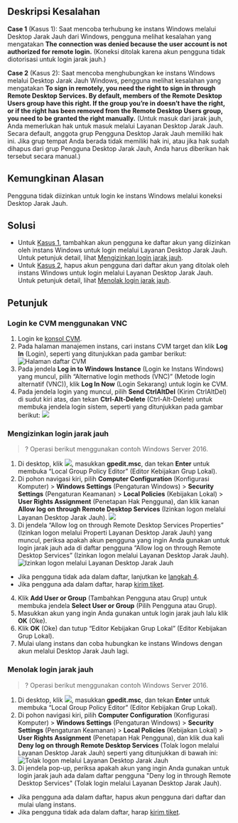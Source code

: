## Deskripsi Kesalahan

<span id="FaultPhenomenon1"> </span>
**Case 1** (Kasus 1): Saat mencoba terhubung ke instans Windows melalui Desktop Jarak Jauh dari Windows, pengguna melihat kesalahan yang mengatakan **The connection was denied because the user account is not authorized for remote login.** (Koneksi ditolak karena akun pengguna tidak diotorisasi untuk login jarak jauh.)

<span id="FaultPhenomenon2"> </span>
**Case 2** (Kasus 2): Saat mencoba menghubungkan ke instans Windows melalui Desktop Jarak Jauh Windows, pengguna melihat kesalahan yang mengatakan **To sign in remotely, you need the right to sign in through Remote Desktop Services. By default, members of the Remote Desktop Users group have this right. If the group you’re in doesn’t have the right, or if the right has been removed from the Remote Desktop Users group, you need to be granted the right manually.** (Untuk masuk dari jarak jauh, Anda memerlukan hak untuk masuk melalui Layanan Desktop Jarak Jauh. Secara default, anggota grup Pengguna Desktop Jarak Jauh memiliki hak ini. Jika grup tempat Anda berada tidak memiliki hak ini, atau jika hak sudah dihapus dari grup Pengguna Desktop Jarak Jauh, Anda harus diberikan hak tersebut secara manual.)

## Kemungkinan Alasan

Pengguna tidak diizinkan untuk login ke instans Windows melalui koneksi Desktop Jarak Jauh.

## Solusi
- Untuk [Kasus 1](#FaultPhenomenon1), tambahkan akun pengguna ke daftar akun yang diizinkan oleh instans Windows untuk login melalui Layanan Desktop Jarak Jauh. Untuk petunjuk detail, lihat [Mengizinkan login jarak jauh](#ConfigurationToAllowAccess).
- Untuk [Kasus 2](#FaultPhenomenon2), hapus akun pengguna dari daftar akun yang ditolak oleh instans Windows untuk login melalui Layanan Desktop Jarak Jauh. Untuk petunjuk detail, lihat [Menolak login jarak jauh](#ModifyLoginAuthority).

## Petunjuk

### Login ke CVM menggunakan VNC
1. Login ke [konsol CVM](https://console.cloud.tencent.com/cvm/index).
2. Pada halaman manajemen instans, cari instans CVM target dan klik **Log In** (Login), seperti yang ditunjukkan pada gambar berikut:
![Halaman daftar CVM](https://main.qcloudimg.com/raw/bd24015a7332c824e649c034417f708d.png)
3. Pada jendela **Log in to Windows Instance** (Login ke Instans Windows) yang muncul, pilih “Alternative login methods (VNC)” (Metode login alternatif (VNC)), klik **Log In Now** (Login Sekarang) untuk login ke CVM.
4. Pada jendela login yang muncul, pilih **Send CtrlAltDel** (Kirim CtrlAltDel) di sudut kiri atas, dan tekan **Ctrl-Alt-Delete** (Ctrl-Alt-Delete) untuk membuka jendela login sistem, seperti yang ditunjukkan pada gambar berikut:
![](https://main.qcloudimg.com/raw/5064251ea86085326e86884a1c13ef6b.png)


<span id="ConfigurationToAllowAccess"> </span>
### Mengizinkan login jarak jauh

>? Operasi berikut menggunakan contoh Windows Server 2016.
>
1. Di desktop, klik <img src="https://main.qcloudimg.com/raw/330624bafb194914948c8ebd9e47334d.png" style="margin: 0;">, masukkan **gpedit.msc**, dan tekan **Enter** untuk membuka “Local Group Policy Editor” (Editor Kebijakan Grup Lokal).
2. Di pohon navigasi kiri, pilih **Computer Configuration** (Konfigurasi Komputer) > **Windows Settings** (Pengaturan Windows) > **Security Settings** (Pengaturan Keamanan) > **Local Policies** (Kebijakan Lokal) > **User Rights Assignment** (Penetapan Hak Pengguna), dan klik kanan **Allow log on through Remote Desktop Services** (Izinkan logon melalui Layanan Desktop Jarak Jauh).
![](https://main.qcloudimg.com/raw/69a452fc83bb2d9013c1830ae67996ac.png)
3. Di jendela “Allow log on through Remote Desktop Services Properties” (Izinkan logon melalui Properti Layanan Desktop Jarak Jauh) yang muncul, periksa apakah akun pengguna yang ingin Anda gunakan untuk login jarak jauh ada di daftar pengguna “Allow log on through Remote Desktop Services” (Izinkan logon melalui Layanan Desktop Jarak Jauh).
![Izinkan logon melalui Layanan Desktop Jarak Jauh](https://main.qcloudimg.com/raw/a3d28bd18e13fe2c0ce1fceb850a3284.png)
 - Jika pengguna tidak ada dalam daftar, lanjutkan ke [langkah 4](#step04).
 - Jika pengguna ada dalam daftar, harap [kirim tiket](https://console.cloud.tencent.com/workorder/category?level1_id=6&level2_id=7&source=0&data_title=%E4%BA%91%E6%9C%8D%E5%8A%A1%E5%99%A8CVM&level3_id=142&radio_title=%E4%BA%91%E6%9C%8D%E5%8A%A1%E5%99%A8%E7%99%BB%E5%BD%95%E4%B8%8D%E4%B8%8A&queue=15&scene_code=12686&step=2).
4. <span id="step04">Klik **Add User or Group** (Tambahkan Pengguna atau Grup) untuk membuka jendela **Select User or Group** (Pilih Pengguna atau Grup).</span>
5. Masukkan akun yang ingin Anda gunakan untuk login jarak jauh lalu klik **OK** (Oke).
6. Klik **OK** (Oke) dan tutup “Editor Kebijakan Grup Lokal” (Editor Kebijakan Grup Lokal).
7. Mulai ulang instans dan coba hubungkan ke instans Windows dengan akun melalui Desktop Jarak Jauh lagi.


<span id="ModifyLoginAuthority"> </span>
### Menolak login jarak jauh

>? Operasi berikut menggunakan contoh Windows Server 2016.
>
1. Di desktop, klik <img src="https://main.qcloudimg.com/raw/330624bafb194914948c8ebd9e47334d.png" style="margin: 0;">, masukkan **gpedit.msc**, dan tekan **Enter** untuk membuka “Local Group Policy Editor” (Editor Kebijakan Grup Lokal).
2. Di pohon navigasi kiri, pilih **Computer Configuration** (Konfigurasi Komputer) > **Windows Settings** (Pengaturan Windows) > **Security Settings** (Pengaturan Keamanan) > **Local Policies** (Kebijakan Lokal) > **User Rights Assignment** (Penetapan Hak Pengguna), dan klik dua kali **Deny log on through Remote Desktop Services** (Tolak logon melalui Layanan Desktop Jarak Jauh) seperti yang ditunjukkan di bawah ini:
![Tolak logon melalui Layanan Desktop Jarak Jauh](https://main.qcloudimg.com/raw/4c4d47a70c0d55e9c7de1f9351f4b0ab.png)
3. Di jendela pop-up, periksa apakah akun yang ingin Anda gunakan untuk login jarak jauh ada dalam daftar pengguna "Deny log in through Remote Desktop Services" (Tolak login melalui Layanan Desktop Jarak Jauh).
 - Jika pengguna ada dalam daftar, hapus akun pengguna dari daftar dan mulai ulang instans.
 - Jika pengguna tidak ada dalam daftar, harap [kirim tiket](https://console.cloud.tencent.com/workorder/category?level1_id=6&level2_id=7&source=0&data_title=%E4%BA%91%E6%9C%8D%E5%8A%A1%E5%99%A8CVM&level3_id=142&radio_title=%E4%BA%91%E6%9C%8D%E5%8A%A1%E5%99%A8%E7%99%BB%E5%BD%95%E4%B8%8D%E4%B8%8A&queue=15&scene_code=12686&step=2).

 

